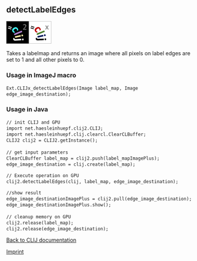 ## detectLabelEdges
![Image](images/mini_clij2_logo.png)![Image](images/mini_clijx_logo.png)

Takes a labelmap and returns an image where all pixels on label edges are set to 1 and all other pixels to 0.

### Usage in ImageJ macro
```
Ext.CLIJx_detectLabelEdges(Image label_map, Image edge_image_destination);
```


### Usage in Java
```
// init CLIJ and GPU
import net.haesleinhuepf.clij2.CLIJ;
import net.haesleinhuepf.clij.clearcl.ClearCLBuffer;
CLIJ2 clij2 = CLIJ2.getInstance();

// get input parameters
ClearCLBuffer label_map = clij2.push(label_mapImagePlus);
edge_image_destination = clij.create(label_map);
```

```
// Execute operation on GPU
clij2.detectLabelEdges(clij, label_map, edge_image_destination);
```

```
//show result
edge_image_destinationImagePlus = clij2.pull(edge_image_destination);
edge_image_destinationImagePlus.show();

// cleanup memory on GPU
clij2.release(label_map);
clij2.release(edge_image_destination);
```


[Back to CLIJ documentation](https://clij.github.io/)

[Imprint](https://clij.github.io/imprint)
